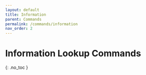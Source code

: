 ```yaml
---
layout: default
title: Information
parent: Commands
permalink: /commands/information
nav_order: 2
---
```


# Information Lookup Commands
{: .no_toc }